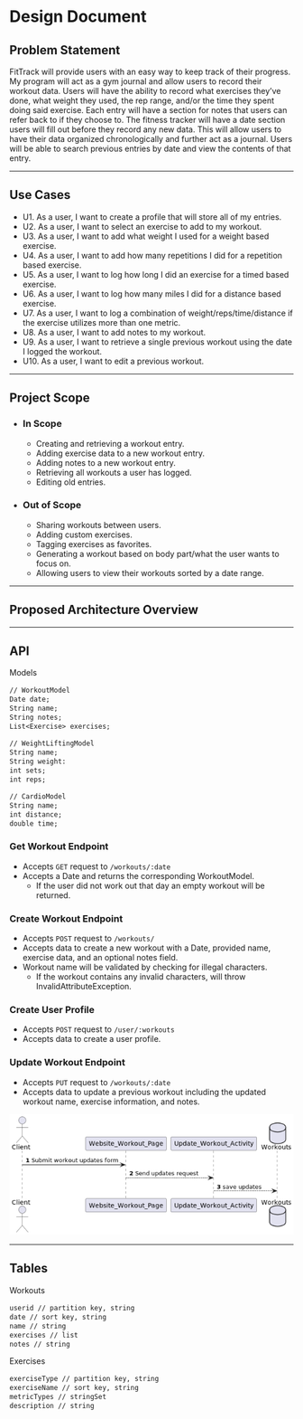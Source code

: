 # Design Document

## **Problem Statement**

FitTrack will provide users with an easy way to keep track of their progress. My program will act as a gym journal and allow users to record their workout data. Users will have the ability to record what exercises they’ve done, what weight they used, the rep range, and/or the time they spent doing said exercise. Each entry will have a section for notes that users can refer back to if they choose to. The fitness tracker will have a date section users will fill out before they record any new data. This will allow users to have their data organized chronologically and further act as a journal. Users will be able to search previous entries by date and view the contents of that entry.

---
## **Use Cases**
    
* U1. As a user, I want to create a profile that will store all of my entries.
* U2. As a user, I want to select an exercise to add to my workout.
* U3. As a user, I want to add what weight I used for a weight based exercise.
* U4. As a user, I want to add how many repetitions I did for a repetition based exercise.
* U5. As a user, I want to log how long I did an exercise for a timed based exercise.
* U6. As a user, I want to log how many miles I did for a distance based exercise.
* U7. As a user, I want to log a combination of weight/reps/time/distance if the exercise utilizes more than one metric.
* U8. As a user, I want to add notes to my workout.
* U9. As a user, I want to retrieve a single previous workout using the date I logged the workout.
* U10. As a user, I want to edit a previous workout.
---
## **Project Scope**
* ### **In Scope**
  * Creating and retrieving a workout entry.
  * Adding exercise data to a new workout entry.
  * Adding notes to a new workout entry.
  * Retrieving all workouts a user has logged.
  * Editing old entries.
* ### **Out of Scope**
  * Sharing workouts between users.
  * Adding custom exercises.
  * Tagging exercises as favorites.
  * Generating a workout based on body part/what the user wants to focus on.
  * Allowing users to view their workouts sorted by a date range.
---
## **Proposed Architecture Overview** 

---
## **API**
Models
```
// WorkoutModel 
Date date; 
String name;
String notes; 
List<Exercise> exercises;
```
```
// WeightLiftingModel
String name;
String weight:
int sets;
int reps;
```
```
// CardioModel
String name;
int distance;
double time;
```

### **Get Workout Endpoint**
* Accepts `GET` request to `/workouts/:date`
* Accepts a Date and returns the corresponding WorkoutModel.
  * If the user did not work out that day an empty workout will be returned.

### **Create Workout Endpoint**
* Accepts `POST` request to `/workouts/`
* Accepts data to create a new workout with a Date, provided name, exercise data, and an optional notes field.
* Workout name will be validated by checking for illegal characters. 
  * If the workout contains any invalid characters, will throw InvalidAttributeException.

### **Create User Profile**
* Accepts `POST` request to `/user/:workouts`
* Accepts data to create a user profile.

### **Update Workout Endpoint**
* Accepts `PUT` request to `/workouts/:date`
* Accepts data to update a previous workout including the updated workout name, exercise information, and notes.

 
![Client sends the submit update form the Website Workout page. Website workout page sends an update request to UpdateWorkoutActivity. UpdateWorkoutActivity saves updates to the workout database. ](/resources/Update_Workout.png)
   
---
## **Tables**
Workouts
```
userid // partition key, string
date // sort key, string 
name // string
exercises // list
notes // string
```
Exercises
```
exerciseType // partition key, string
exerciseName // sort key, string
metricTypes // stringSet
description // string
```